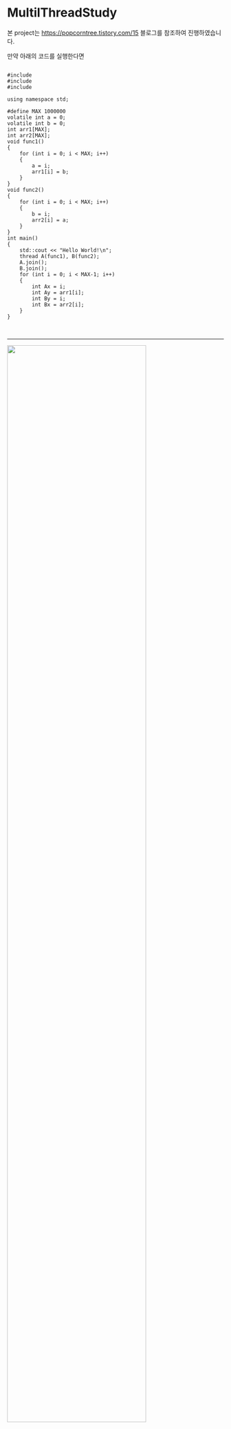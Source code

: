 # MultilThreadStudy
본 project는 https://popcorntree.tistory.com/15 블로그를 참조하여 진행하였습니다.

만약 아래의 코드를 실행한다면
<pre>
<code>
#include <iostream>
#include <thread>
#include <atomic>

using namespace std;

#define MAX 1000000
volatile int a = 0;
volatile int b = 0;
int arr1[MAX];
int arr2[MAX];
void func1()
{
    for (int i = 0; i < MAX; i++)
    {
        a = i;
        arr1[i] = b;
    }
}
void func2()
{
    for (int i = 0; i < MAX; i++)
    {
        b = i;
        arr2[i] = a;
    }
}
int main()
{
    std::cout << "Hello World!\n";
    thread A(func1), B(func2);
    A.join();
    B.join();
    for (int i = 0; i < MAX-1; i++)
    {
        int Ax = i;
        int Ay = arr1[i];
        int By = i;
        int Bx = arr2[i];
    }
}

</code>
</pre>
<hr/>
<img width="80%" src="https://user-images.githubusercontent.com/38064756/114533768-38a93d00-9c89-11eb-86f9-5a1ac526339b.jpg"/>


위와 같은 결과값을 얻을 수 있습니다.
위의 결과값에서 Thread A가 func1을 실행하면서 x=849일때 y의 값이 891이라는 것을 확인할 수 있습니다. 그리고 Thread B가 func2를 실행하면서 y=891일 때는 x가 842라는 값으로 참조하는 것을 확인할수 있습니다.
이어서, 다음 줄을 확인해보면 x=861일 때 y=894입니다. 그리고, y=894일 때는 x=842입니다.
각각의 결과가 의미하는바는 ThreadB에서는 y가 897의 값을 가질 때까지 x는 값이 업데이트되지 않습니다. 하지만, Thread A에서는 y가 897이 되기전에 x를 849~865까지 계속 업데이트 하는 것을 볼 수 있습니다. 이를 통해, 아래의 이미지에서 보이는 것처럼 메모리 일관성이 깨졋다는 것을 확인할 수 있습니다.


<img width="80%" src="https://user-images.githubusercontent.com/38064756/114533695-229b7c80-9c89-11eb-831f-1297cc638e43.png"/>

이를 해결하기위해 a와 b를 atomic<int>로 바꿔준다면 ( 각 변수들의 값을 갱신할 때 Atomic하게 실행시켜준다면 ) 메모리 일관성을 유지할 수 있습니다.
그 이유는 Atomic 자료형은 메모리를 읽고 갱신하고 다시 해당 메모리에 값을 쓰는 작업을 1개의 명령어로 처리해주도록 합니다. 다시말해서, 메모리를 읽고 쓰는 작업을 하는 동안 다른 쓰레드로 문맥교환이 안된다는 뜻입니다. 이를 통해서, 두 쓰레드가 항상 동일한 값을 참조하도록 해줍니다.
또한 이외에도, Atomic 자료형은 기본적으로 memory_order_seq_cst 매크로를 사용하여 동작하여 
    <pre>
    <code>
    atomic<int> a = 10;
    atomic<int> b = 100;
    atomic<int> c = 1000;
    Thread A func(){
    b=c;
    c=a;
    a=c;
    }
    </code>
    </pre>
위와 같은 코드에서 순차적으로 명령어를 실행하도록 보장해줍니다.
메모리 접근 매크로 :
.operation(memory_order_relaxed) : 메모리 접근 순서를 따로 케어하지 않습니다. cpu의 성능 향상을 고려하여 임의로 순서로 메모리를 접근합니다.
.operation(memory_order_release) : 이 명령어 실행 시 이 명령어보다 위에 선언 모든 메모리 명령어들을 처리하고 다음 명령어를 실행합니다. 따라서, 아래의 명령어들은 위의 명령어들의 결과를 참조할수 있습니다.
.operation(memory_order_acquire) : 이 명령어가 실행완료 되기 전까지 아래 명령어는 실행되지 않습니다. 위에 명령어의 순서는 관여하지 않습니다.
.operation(memory_order_seq_cst) : 이 명령어는 모든 쓰레드가 동일한 메모리 값을 참조하도록 제어합니다

** Memory_order_seq_cst와 memory_order_acquire, release 동기화의 차이점은 Memory_order_acquire 동기화의 경우 다른 CPU코어에서의 값은 케어해주지 않습니다. 즉, Core A에서 해당 동기화를 통해 메모리 작업 순서를 동기화해주어도 Core B에서는 해당 결과 값들이 정상적으로 반영되지 않을 수 있습니다. 하지만, Memory_order_seq_cst는 모든 Core에서 해당 결과 값을 참조할 수 있도록 해줍니다. 따라서, Memory_order_seq_cst는 다른 메모리 동기화 매크로보다 느립니다.

** CPU의 최적화는 비순차적 명령어 처리 매커니즘을 통해 이루어집니다. 컴퓨터 CPU는 성능 향상을 위해서 아래와 같이 파이프라이닝 기법을 사용하고 있습니다.

<img width="80%" src="https://user-images.githubusercontent.com/38064756/115823014-81f34c80-a440-11eb-943b-7ccde55d9b99.png"/>

이와같은 과정에서, 명령어 퍼포먼스 향상을 위해서 비순차적 명령어 처리 매커니즘에서는 일반적으로 가장 최근에 완료된 명령어 이후 100개 가량의 명령어를 Window에 올려두고 명령어의 OPERAND(피연산자)가 준비 완료(해당 OPRERAND에 대한 선행연산이 완료되어야 준비완료로 처리됩 되는 순서대로 명령어를 실행하도록 합니다. 이를 통해서, CPU의 가동률을 상승시킬 수 있습니다. 하지만, 이러한 방법으로는 명령어 실행순서가 뒤죽박죽이 되어 문제가 발생합니다. 이를 해결하기 위해서 Reorder Buffer를 활용하여 실행 완료된 작업의 결과물을 순서대로 레지스터에 반영시켜줍니다. 이를 통해, 데이터 동기화를 이뤄냅니다.

** Single Thread의 경우에도 CPU의 최적화로 인해서 메모리 접근 명령어가 순서대로 실행되지 않을 수 있지만 CPU 파이프라인에서 특정 변수에 대한 값을 확인하는 경우 해당 명령어 실행과정에서 파이프라인에 해당 변수에 대한 작업이 있는지 확인하고 있다면 forwarding을 통해서 해당 값을 불러옵니다. 만약 해당 변수에 대한 작업이 파이프라인에 없다면 메모리를 참조해서 값을 불러오게 됩니다.
이를 통해서 Single Thread에서는 명시적으로 메모리 오더를 조절해주지  프로그래머가 의도한대로 명령어가 실행되도록 합니다.


memory_order 관련 내용은 https://modoocode.com/271 게시글을 참조하였습니다.
